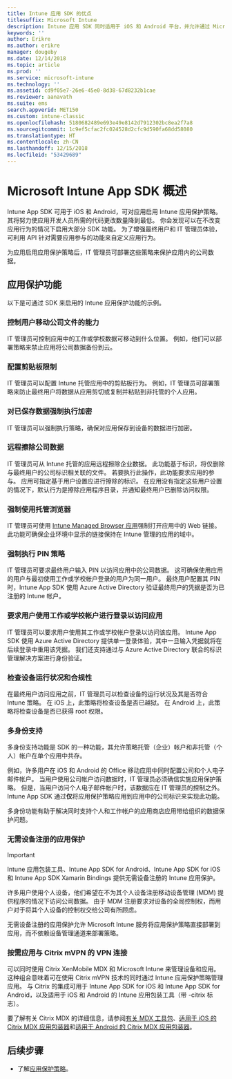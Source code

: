 ```yaml
---
title: Intune 应用 SDK 的优点
titlesuffix: Microsoft Intune
description: Intune 应用 SDK 同时适用于 iOS 和 Android 平台，并允许通过 Microsoft Intune 使用移动应用管理功能。
keywords: ''
author: Erikre
ms.author: erikre
manager: dougeby
ms.date: 12/14/2018
ms.topic: article
ms.prod: ''
ms.service: microsoft-intune
ms.technology: ''
ms.assetid: cd9f05e7-26e6-45e0-8d38-67d8232b1cae
ms.reviewer: aanavath
ms.suite: ems
search.appverid: MET150
ms.custom: intune-classic
ms.openlocfilehash: 5180682489e693e49e8142d7912302bc8ea2f7a8
ms.sourcegitcommit: 1c9ef5cfac2fc024528d2cfc9d590fa68dd58080
ms.translationtype: HT
ms.contentlocale: zh-CN
ms.lasthandoff: 12/15/2018
ms.locfileid: "53429689"
---
```

# <a name="microsoft-intune-app-sdk-overview"></a>Microsoft Intune App SDK 概述
Intune App SDK 可用于 iOS 和 Android，可对应用启用 Intune 应用保护策略。 其将努力使应用开发人员所需的代码更改数量降到最低。 你会发现可以在不改变应用行为的情况下启用大部分 SDK 功能。 为了增强最终用户和 IT 管理员体验，可利用 API 针对需要应用参与的功能来自定义应用行为。

为应用启用应用保护策略后，IT 管理员可部署这些策略来保护应用内的公司数据。

## <a name="app-protection-features"></a>应用保护功能

以下是可通过 SDK 来启用的 Intune 应用保护功能的示例。

### <a name="control-users-ability-to-move-corporate-files"></a>控制用户移动公司文件的能力
IT 管理员可控制应用中的工作或学校数据可移动到什么位置。 例如，他们可以部署策略来禁止应用将公司数据备份到云。

### <a name="configure-clipboard-restrictions"></a>配置剪贴板限制
IT 管理员可以配置 Intune 托管应用中的剪贴板行为。 例如，IT 管理员可部署策略来防止最终用户将数据从应用剪切或复制并粘贴到非托管的个人应用。

### <a name="enforce-encryption-on-saved-data"></a>对已保存数据强制执行加密
IT 管理员可以强制执行策略，确保对应用保存到设备的数据进行加密。

### <a name="remotely-wipe-corporate-data"></a>远程擦除公司数据
IT 管理员可从 Intune 托管的应用远程擦除企业数据。 此功能基于标识，将仅删除与最终用户的公司标识相关联的文件。 若要执行此操作，此功能要求应用的参与。 应用可指定基于用户设置应进行擦除的标识。 在应用没有指定这些用户设置的情况下，默认行为是擦除应用程序目录，并通知最终用户已删除访问权限。

### <a name="enforce-the-use-of-a-managed-browser"></a>强制使用托管浏览器
IT 管理员可使用 [Intune Managed Browser 应用](app-configuration-managed-browser.md)强制打开应用中的 Web 链接。 此功能可确保企业环境中显示的链接保持在 Intune 管理的应用的域中。

### <a name="enforce-a-pin-policy"></a>强制执行 PIN 策略
IT 管理员可要求最终用户输入 PIN 以访问应用中的公司数据。 这可确保使用应用的用户与最初使用工作或学校帐户登录的用户为同一用户。 最终用户配置其 PIN 时，Intune App SDK 使用 Azure Active Directory 验证最终用户的凭据是否为已注册的 Intune 帐户。

### <a name="require-users-to-sign-in-with-work-or-school-account-for-app-access"></a>要求用户使用工作或学校帐户进行登录以访问应用
IT 管理员可以要求用户使用其工作或学校帐户登录以访问该应用。 Intune App SDK 使用 Azure Active Directory 提供单一登录体验，其中一旦输入凭据就将在后续登录中重用该凭据。 我们还支持通过与 Azure Active Directory 联合的标识管理解决方案进行身份验证。

### <a name="check-device-health-and-compliance"></a>检查设备运行状况和合规性
在最终用户访问应用之前，IT 管理员可以检查设备的运行状况及其是否符合 Intune 策略。 在 iOS 上，此策略将检查设备是否已越狱。 在 Android 上，此策略将检查设备是否已获得 root 权限。

### <a name="multi-identity-support"></a>多身份支持
多身份支持功能是 SDK 的一种功能，其允许策略托管（企业）帐户和非托管（个人）帐户在单个应用中共存。

例如，许多用户在 iOS 和 Android 的 Office 移动应用中同时配置公司和个人电子邮件帐户。 当用户使用公司帐户访问数据时，IT 管理员必须确信实施应用保护策略。 但是，当用户访问个人电子邮件帐户时，该数据应在 IT 管理员的控制之外。 Intune App SDK 通过**仅**将应用保护策略应用到应用中的公司标识来实现此功能。

多身份功能有助于解决同时支持个人和工作帐户的应用商店应用带给组织的数据保护问题。
 
### <a name="app-protection-without-device-enrollment"></a>无需设备注册的应用保护

>[!IMPORTANT]
>Intune 应用包装工具、Intune App SDK for Android、Intune App SDK for iOS 和 Intune App SDK Xamarin Bindings 提供无需设备注册的 Intune 应用保护。

许多用户使用个人设备，他们希望在不为其个人设备注册移动设备管理 (MDM) 提供程序的情况下访问公司数据。 由于 MDM 注册要求对设备的全局控制权，而用户对于将其个人设备的控制权交给公司有所顾虑。

无需设备注册的应用保护允许 Microsoft Intune 服务将应用保护策略直接部署到应用，而不依赖设备管理通道来部署策略。

### <a name="on-demand-application-vpn-connections-with-citrix-mvpn"></a>按需应用与 Citrix mVPN 的 VPN 连接 
可以同时使用 Citrix XenMobile MDX 和 Microsoft Intune 来管理设备和应用。 这种组合意味着可在使用 Citrix mVPN 技术的同时通过 Intune 应用保护策略管理应用。 与 Citrix 的集成可用于 Intune App SDK for iOS 和 Intune App SDK for Android，以及适用于 iOS 和 Android 的 Intune 应用包装工具（带 -citrix 标志）。
 
要了解有关 Citrix MDX 的详细信息，请参阅[有关 MDX 工具包](https://docs.citrix.com/en-us/mdx-toolkit/10/about-mdx-toolkit.html)、[适用于 iOS 的 Citrix MDX 应用包装器](https://docs.citrix.com/en-us/mdx-toolkit/10/xmob-mdx-kit-app-wrap-ios.html)和[适用于 Android 的 Citrix MDX 应用包装器](https://docs.citrix.com/en-us/mdx-toolkit/10/xmob-mdx-kit-app-wrap-android.html)。

## <a name="next-steps"></a>后续步骤

- 了解[应用保护策略](app-protection-policy.md)。